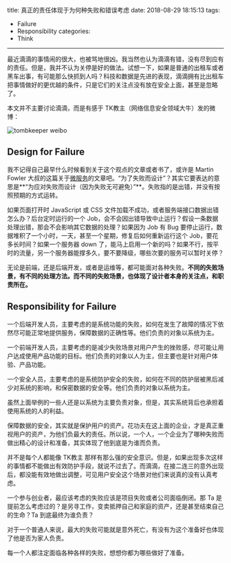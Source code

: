 title: 真正的责任体现于为何种失败和错误考虑
date: 2018-08-29 18:15:13
tags:
  - Failure
  - Responsibility
categories:
  - Think
---

最近滴滴的事情闹的很大，也被骂地很凶。我当然也认为滴滴有错，没有尽到应有的责任。但是，我并不认为关停是好的做法。试想一下，如果是普通的出租车或者黑车出事，有可能那么快抓到人吗？科技和数据是先进的表现，滴滴拥有比出租车把事情做好的更优越的条件，只是它们的关注点没有放在安全上面，甚至是忽略了。  

本文并不主要讨论滴滴，而是有感于 TK教主（网络信息安全领域大牛）发的微博：  

![tombkeeper weibo](http://thinkingincrowd.u.qiniudn.com/tombkeeper_weibo_safety_system.png)


## Design for Failure

[微服务]: https://martinfowler.com/articles/microservices.html#DesignForFailure

我不记得自己最早什么时候看到关于这个观点的文章或者书了，或许是 Martin Fowler 大叔的这篇关于[微服务][]的文章吧。“为了失败而设计”？其实它要表达的意思是**“为应对失败而设计（因为失败无可避免）”**。失败指的是出错，并没有按照预期的方式运转。  

如果页面打开时 JavaScript 或 CSS 文件加载不成功，或者服务端接口数据出错怎么办？后台定时运行的一个 Job，会不会因出错导致中止运行？假设一条数据处理出错，那会不会影响其它数据的处理？如果因为 Job 有 Bug 要停止运行，数据堆积了一个小时，一天，甚至一个星期，修复后如何重新运行这个 Job，要花多长时间？如果一个服务器 down 了，能马上启用一个新的吗？如果不行，按平时的流量，另一个服务器能撑多久，要不要降级，哪些次要的服务可以暂时关停？  

无论是前端，还是后端开发，或者是运维等，都可能面对各种失败。**不同的失败场景，有不同的处理方法。而不同的失败场景，也体现了设计者本身的关注点，和职责所在。**  


## Responsibility for Failure

一个后端开发人员，主要考虑的是系统功能的失败，如何在发生了故障的情况下依然尽可能正常地提供服务，保障数据的正确性等。他们负责的对象以系统为主。  

一个前端开发人员，主要考虑的是减少失败场景对用户产生的挫败感，尽可能让用户达成使用产品功能的目标。他们负责的对象以人为主，但主要也是针对用户体验、产品功能。  

一个安全人员，主要考虑的是系统防护安全的失败，如何在不同的防护层被黑后减少对系统的影响，和保密数据的安全等。他们负责的对象以系统为主。  

虽然上面举例的一些人还是以系统为主要负责对象，但是，其实系统背后也承担着使用系统的人的利益。  

保障数据的安全，其实就是保护用户的资产。花功夫在这上面的企业，才是真正重视用户的资产，为他们负最大的责任。所以说，一个人，一个企业为了哪种失败而做出精心的设计和准备，其实体现了他到底是为谁而负责。  

并不是每个人都能像 TK教主 那样有那么强的安全意识。但是，如果出现多次这样的事情都不能做出有效防护手段，就说不过去了。而滴滴，在接二连三的意外出现后，都没能有效地做出调整，可见用户安全这个场景对他们来说真的没有认真考虑。  

一个参与创业者，最应该考虑的失败应该是项目失败或者公司面临倒闭。那 Ta 是提前怎么考虑过的？是另寻工作，变卖抵押自己和家庭的资产，还是甚至结束自己的生命？Ta 到底最终为谁负责？  

对于一个普通人来说，最大的失败可能就是意外死亡，有没有为这个准备好也体现了他是否为家人负责。  

每一个人都注定面临各种各样的失败，想想你都为哪些做好了准备。  
